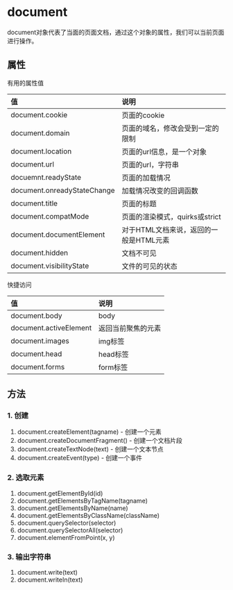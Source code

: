 # document

document对象代表了当面的页面文档，通过这个对象的属性，我们可以当前页面进行操作。

## 属性

有用的属性值

|值|说明|
|:--|:--|
|document.cookie|页面的cookie|
|document.domain|页面的域名，修改会受到一定的限制|
|document.location|页面的url信息，是一个对象|
|document.url|页面的url，字符串|
|docuemnt.readyState|页面的加载情况|
|document.onreadyStateChange|加载情况改变的回调函数|
|document.title|页面的标题|
|document.compatMode|页面的渲染模式，quirks或strict|
|document.documentElement|对于HTML文档来说，返回的一般是HTML元素|
|document.hidden|文档不可见|
|document.visibilityState|文件的可见的状态|

快捷访问

|值|说明|
|:--|:--|
|document.body|body|
|document.activeElement|返回当前聚焦的元素|
|document.images|img标签|
|document.head|head标签|
|document.forms|form标签|

## 方法

### 1. 创建

1. document.createElement(tagname) - 创建一个元素
2. document.createDocumentFragment() - 创建一个文档片段
3. document.createTextNode(text) - 创建一个文本节点
4. document.createEvent(type) - 创建一个事件

### 2. 选取元素

1. document.getElementById(id)
2. document.getElementsByTagName(tagname)
3. document.getElementsByName(name)
4. document.getElementsByClassName(className)
5. document.querySelector(selector)
6. document.querySelectorAll(selector)
7. document.elementFromPoint(x, y)

### 3. 输出字符串

1. document.write(text)
2. document.writeIn(text)
